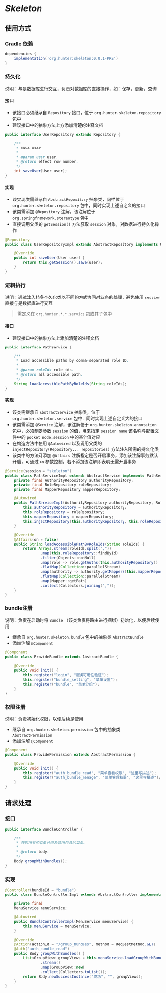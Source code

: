 # *Skeleton*
## 使用方式
### Gradle 依赖
```groovy
dependencies {
    implementation('org.hunter:skeleton:0.0.1-PRE')
}
```

### 持久化
说明：与是数据库进行交互，负责对数据库的直接操作，如：保存，更新，查询

#### 接口
- 该接口必须继承自 `Repository` 接口，位于 `org.hunter.skeleton.repository` 包中
- 建议接口中的抽象方法上方添加清楚的注释文档
```java
public interface UserRepository extends Repository {

    /**
     * save user.
     *
     * @param user user.
     * @return effect row number.
     */
    int saveUser(User user);
}
```

#### 实现
- 该实现类需继承自 `AbstractRepository` 抽象类，同样位于 `org.hunter.skeleton.repository` 包中，同时实现上述自定义的接口
- 该类需添加 `@Repository` 注解，该注解位于 `org.springframework.stereotype` 包中
- 直接调用父类的 `getSession()` 方法获取 `session` 对象，对数据进行持久化操作
```java
@Repository
public class UserRepositoryImpl extends AbstractRepository implements UserRepository {

    @Override
    public int saveUser(User user) {
        return this.getSession().save(user);
    }
}
```

### 逻辑执行
说明：通过注入持多个久化类以不同的方式协同对业务的处理，避免使用 `session` 直接与是数据库进行交互
> 需定义在 `org.hunter.*.*.service` 包或其子包中

#### 接口
- 建议接口中的抽象方法上添加清楚的注释文档
```java
public interface PathService {

    /**
     * Load accessible paths by comma-separated role ID.
     *
     * @param roleIds role ids.
     * @return all accessible path.
     */
    String loadAccessiblePathByRoleIds(String roleIds);
}
```

#### 实现
- 该类需继承自 `AbstractService` 抽象类，位于 `org.hunter.skeleton.service` 包中，同时实现上述自定义大的接口
- 该类需添加 `@Service` 注解，该注解位于 `org.hunter.skeleton.annotation` 包中，必须制定参数 `session` 的值，用来指定 `session name` 该名称与配置文件中的 `pocket.node.session` 中的某个值对应
- 在构造方法中使用 `@Autowired` 以及调用父类的 `injectRepository(Repository... repositories)` 方法注入所需的持久化类
- 该类中的方法可添加 `@Affairs` 注解指定是否开启事务，添加该注解事务默认开启，可通过 `on` 参数控制，若不添加该注解即表明无需开启事务
```java
@Service(session = "skeleton")
public class PathServiceImpl extends AbstractService implements PathService {
    private final AuthorityRepository authorityRepository;
    private final RoleRepository roleRepository;
    private final MapperRepository mapperRepository;

    @Autowired
    public PathServiceImpl(AuthorityRepository authorityRepository, RoleRepository roleRepository, MapperRepository mapperRepository) {
        this.authorityRepository = authorityRepository;
        this.roleRepository = roleRepository;
        this.mapperRepository = mapperRepository;
        this.injectRepository(this.authorityRepository, this.roleRepository, this.mapperRepository);
    }

    @Override
    @Affairs(on = false)
    public String loadAccessiblePathByRoleIds(String roleIds) {
        return Arrays.stream(roleIds.split(","))
                .map(this.roleRepository::findById)
                .filter(Objects::nonNull)
                .map(role -> role.getAuths(this.authorityRepository))
                .flatMap(Collection::parallelStream)
                .map(authority -> authority.getMappers(this.mapperRepository))
                .flatMap(Collection::parallelStream)
                .map(Mapper::getPath)
                .collect(Collectors.joining(","));
    }
}
```

### bundle注册
说明：负责在启动时将 `Bundle` （该类负责将路由进行捆绑）初始化，以便后续使用
- 继承自 `org.hunter.skeleton.bundle` 包中的抽象类 `AbstractBundle`
- 添加注解 `@Component`
```java
@Component
public class ProvideBundle extends AbstractBundle {

    @Override
    public void init() {
        this.register("login", "服务可用性验证");
        this.register("bundle_setting", "菜单设置");
        this.register("bundle", "菜单分组");
    }
}
```

### 权限注册
说明：负责初始化权限，以便后续是使用
- 继承自 `org.hunter.skeleton.permission` 包中的抽象类 `AbstractPermission`
- 添加注解 `@Component`
```java
@Component
public class ProvidePermission extends AbstractPermission {

    @Override
    public void init() {
        this.register("auth_bundle_read", "菜单查看权限", "这里写描述");
        this.register("auth_bundle_menage", "菜单管理权限", "这里写描述");
    }
}
```

## 请求处理
### 接口
```java
public interface BundleController {

    /**
     * 获取所有的菜单分组及其所包含的菜单。
     *
     * @return body.
     */
    Body groupWithBundles();
}
```
### 实现
```java
@Controller(bundleId = "bundle")
public class BundleControllerImpl extends AbstractController implements BundleController {

    private final
    MenuService menuService;

    @Autowired
    public BundleControllerImpl(MenuService menuService) {
        this.menuService = menuService;
    }

    @Override
    @Action(actionId = "/group_bundles", method = RequestMethod.GET)
    @Auth("auth_bundle_read")
    public Body groupWithBundles() {
        List<GroupView> groupViews = this.menuService.loadGroupWithBundles()
                .stream()
                .map(GroupView::new)
                .collect(Collectors.toList());
        return Body.newSuccessInstance("成功", "", groupViews);
    }
}
```
